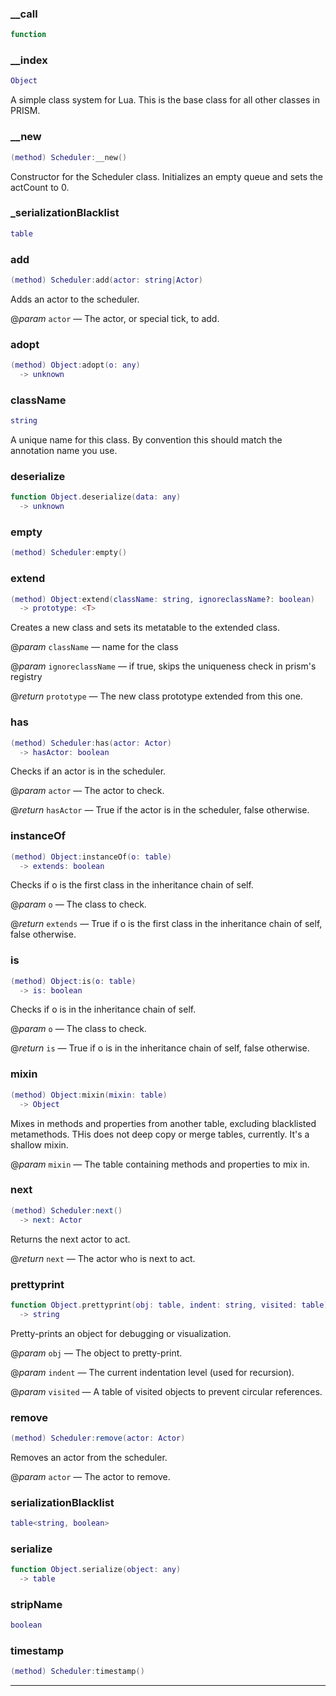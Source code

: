 
### __call


```lua
function
```

### __index


```lua
Object
```

 A simple class system for Lua. This is the base class for all other classes in PRISM.

### __new


```lua
(method) Scheduler:__new()
```

 Constructor for the Scheduler class.
 Initializes an empty queue and sets the actCount to 0.

### _serializationBlacklist


```lua
table
```

### add


```lua
(method) Scheduler:add(actor: string|Actor)
```

 Adds an actor to the scheduler.

@*param* `actor` — The actor, or special tick, to add.

### adopt


```lua
(method) Object:adopt(o: any)
  -> unknown
```

### className


```lua
string
```

A unique name for this class. By convention this should match the annotation name you use.

### deserialize


```lua
function Object.deserialize(data: any)
  -> unknown
```

### empty


```lua
(method) Scheduler:empty()
```

### extend


```lua
(method) Object:extend(className: string, ignoreclassName?: boolean)
  -> prototype: <T>
```

 Creates a new class and sets its metatable to the extended class.

@*param* `className` — name for the class

@*param* `ignoreclassName` — if true, skips the uniqueness check in prism's registry

@*return* `prototype` — The new class prototype extended from this one.

### has


```lua
(method) Scheduler:has(actor: Actor)
  -> hasActor: boolean
```

 Checks if an actor is in the scheduler.

@*param* `actor` — The actor to check.

@*return* `hasActor` — True if the actor is in the scheduler, false otherwise.

### instanceOf


```lua
(method) Object:instanceOf(o: table)
  -> extends: boolean
```

 Checks if o is the first class in the inheritance chain of self.

@*param* `o` — The class to check.

@*return* `extends` — True if o is the first class in the inheritance chain of self, false otherwise.

### is


```lua
(method) Object:is(o: table)
  -> is: boolean
```

 Checks if o is in the inheritance chain of self.

@*param* `o` — The class to check.

@*return* `is` — True if o is in the inheritance chain of self, false otherwise.

### mixin


```lua
(method) Object:mixin(mixin: table)
  -> Object
```

 Mixes in methods and properties from another table, excluding blacklisted metamethods.
 THis does not deep copy or merge tables, currently. It's a shallow mixin.

@*param* `mixin` — The table containing methods and properties to mix in.

### next


```lua
(method) Scheduler:next()
  -> next: Actor
```

 Returns the next actor to act.

@*return* `next` — The actor who is next to act.

### prettyprint


```lua
function Object.prettyprint(obj: table, indent: string, visited: table)
  -> string
```

 Pretty-prints an object for debugging or visualization.

@*param* `obj` — The object to pretty-print.

@*param* `indent` — The current indentation level (used for recursion).

@*param* `visited` — A table of visited objects to prevent circular references.

### remove


```lua
(method) Scheduler:remove(actor: Actor)
```

 Removes an actor from the scheduler.

@*param* `actor` — The actor to remove.

### serializationBlacklist


```lua
table<string, boolean>
```

### serialize


```lua
function Object.serialize(object: any)
  -> table
```

### stripName


```lua
boolean
```

### timestamp


```lua
(method) Scheduler:timestamp()
```


---

